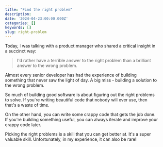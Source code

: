 ```yaml
---
title: "Find the right problem"
description:
date: '2024-04-23:00:00.000Z'
categories: []
keywords: []
slug: right-problem
---
```


Today, I was talking with a product manager who shared a critical insight in a succinct way:

> I'd rather have a terrible answer to the right problem than a brilliant answer to the wrong problem.

Almost every senior developer has had the experience of building something that never saw the light of day. A big miss - building a solution to the wrong problem.

So much of building good software is about figuring out the right problems to solve. If you're writing beautiful code that nobody will ever use, then that's a waste of time.

On the other hand, you can write some crappy code that gets the job done. If you're building something useful, you can always iterate and improve your crappy code later.

Picking the right problems is a skill that you can get better at. It's a super valuable skill. Unfortunately, in my experience, it can also be rare!

